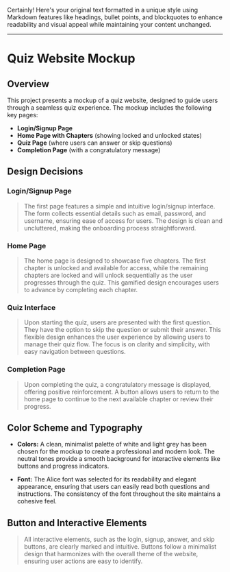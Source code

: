 Certainly! Here's your original text formatted in a unique style using Markdown features like headings, bullet points, and blockquotes to enhance readability and visual appeal while maintaining your content unchanged.

---

# Quiz Website Mockup

## Overview
This project presents a mockup of a quiz website, designed to guide users through a seamless quiz experience. The mockup includes the following key pages:

- **Login/Signup Page**
- **Home Page with Chapters** (showing locked and unlocked states)
- **Quiz Page** (where users can answer or skip questions)
- **Completion Page** (with a congratulatory message)

## Design Decisions

### Login/Signup Page
> The first page features a simple and intuitive login/signup interface. The form collects essential details such as email, password, and username, ensuring ease of access for users. The design is clean and uncluttered, making the onboarding process straightforward.

### Home Page
> The home page is designed to showcase five chapters. The first chapter is unlocked and available for access, while the remaining chapters are locked and will unlock sequentially as the user progresses through the quiz. This gamified design encourages users to advance by completing each chapter.

### Quiz Interface
> Upon starting the quiz, users are presented with the first question. They have the option to skip the question or submit their answer. This flexible design enhances the user experience by allowing users to manage their quiz flow. The focus is on clarity and simplicity, with easy navigation between questions.

### Completion Page
> Upon completing the quiz, a congratulatory message is displayed, offering positive reinforcement. A button allows users to return to the home page to continue to the next available chapter or review their progress.

## Color Scheme and Typography

- **Colors:** A clean, minimalist palette of white and light grey has been chosen for the mockup to create a professional and modern look. The neutral tones provide a smooth background for interactive elements like buttons and progress indicators.
  
- **Font:** The Alice font was selected for its readability and elegant appearance, ensuring that users can easily read both questions and instructions. The consistency of the font throughout the site maintains a cohesive feel.

## Button and Interactive Elements
> All interactive elements, such as the login, signup, answer, and skip buttons, are clearly marked and intuitive. Buttons follow a minimalist design that harmonizes with the overall theme of the website, ensuring user actions are easy to identify.

